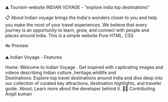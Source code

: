 ⛰ Tourism-website
INDIAN VOYAGE - "explore india top destinations"

📋 About
Indian voyage brings the India's wonders closer to you and help you make the most of your travel experiences.
We believe that every journey is an opportunity to learn, grow, and connect with people and places around  India.
This is a simple website
Pure HTML, CSS


👓 Preview
  
⛰ Indian Voyage - Features

Home: Welcome to Indian Voyage . Get inspired with captivating images and videos describing Indian culture ,heritage,wildlife and  
Destinations: Explore top travel destinations around India and dive deep into our collection of curated key attractions, destination highlights, and traveler guide.
About: Learn more about the developer  behind it.
👨‍💻 Contributing
Anjali kumari
